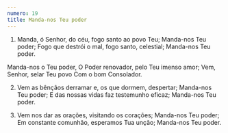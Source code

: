 ```yaml
---
numero: 19
title: Manda-nos Teu poder
---
```

1. Manda, ó Senhor, do céu, fogo santo ao povo Teu;
Manda-nos Teu poder;
Fogo que destrói o mal, fogo santo, celestial;
Manda-nos Teu poder.

Manda-nos o Teu poder,
O Poder renovador, pelo Teu imenso amor;
Vem, Senhor, selar Teu povo
Com o bom Consolador.

2. Vem as bênçãos derramar e, os que dormem, despertar;
Manda-nos Teu poder;
E das nossas vidas faz testemunho eficaz;
Manda-nos Teu poder.

3. Vem nos dar as orações, visitando os corações;
Manda-nos Teu poder;
Em constante comunhão, esperamos Tua unção;
Manda-nos Teu poder.
